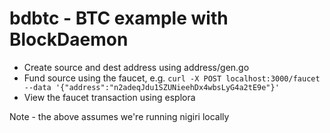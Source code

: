 # bdbtc - BTC example with BlockDaemon

* Create source and dest address using address/gen.go
* Fund source using the faucet, e.g. `curl -X POST localhost:3000/faucet --data '{"address":"n2adeqJdu1SZUNieehDx4wbsLyG4a2tE9e"}'`
* View the faucet transaction using esplora

Note - the above assumes we're running nigiri locally
